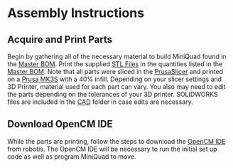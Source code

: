 # Assembly Instructions

## Acquire and Print Parts

Begin by gathering all of the necessary material to build MiniQuad found in the [Master BOM](https://github.com/MiniQuad/robot/blob/master/Master%20BOM.md). Print the supplied [STL Files](https://github.com/MiniQuad/robot/tree/master/STL%20Files) in the quantities listed in the [Master BOM](https://github.com/MiniQuad/robot/blob/master/Master%20BOM.md). Note that all parts were sliced in the [PrusaSlicer](https://www.prusa3d.com/prusaslicer/) and printed on a [Prusa MK3S](https://shop.prusa3d.com/en/3d-printers/180-original-prusa-i3-mk3s-kit.html?gclid=Cj0KCQjwvvj5BRDkARIsAGD9vlIFy3uEIDK6V4373JYZdU8jZu2v4UQswNzl50jHS7kUwZr2Ial2l-0aAnDAEALw_wcB) with a 40% infill. Depending on your slicer settings and 3D Printer, material used for each part can vary. You also may need to edit the parts depending on the tolerances of your 3D printer. SOLIDWORKS files are included in the [CAD](https://github.com/MiniQuad/robot/tree/master/CAD) folder in case edits are necessary.

## Download OpenCM IDE

While the parts are printing, follow the steps to download the [OpenCM IDE](https://emanual.robotis.com/docs/en/software/opencm_ide/getting_started/) from robotis. The OpenCM IDE will be necessary to run the initial set up code as well as program MiniQuad to move. 
